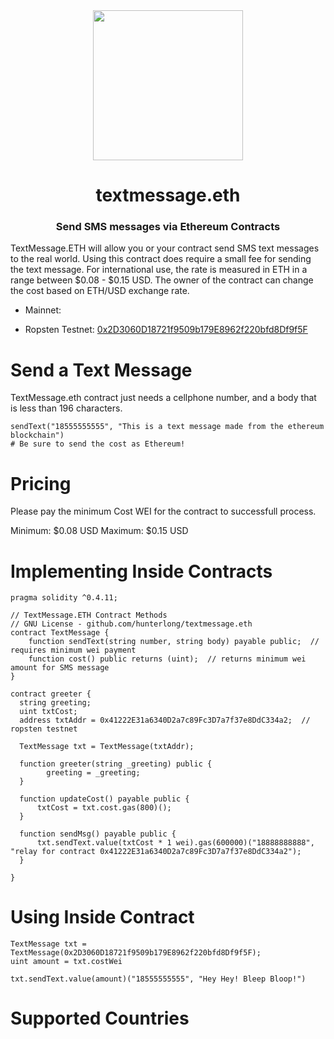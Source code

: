 <center><img width="240" src="http://i.imgur.com/OhQ1ngW.png">

# textmessage.eth
### Send SMS messages via Ethereum Contracts

</center>

TextMessage.ETH will allow you or your contract send SMS text messages to the real world. Using this contract does require a small fee for sending the text message. For international use, the rate is measured in ETH in a range between $0.08 - $0.15 USD. The owner of the contract can change the cost based on ETH/USD exchange rate.


- Mainnet: <not online yet>

- Ropsten Testnet: [0x2D3060D18721f9509b179E8962f220bfd8Df9f5F](https://ropsten.etherscan.io/address/0x2D3060D18721f9509b179E8962f220bfd8Df9f5F)


# Send a Text Message
TextMessage.eth contract just needs a cellphone number, and a body that is less than 196 characters.

```
sendText("18555555555", "This is a text message made from the ethereum blockchain")
# Be sure to send the cost as Ethereum!
```


# Pricing
Please pay the minimum Cost WEI for the contract to successfull process.

Minimum: $0.08 USD
Maximum: $0.15 USD


# Implementing Inside Contracts

```
pragma solidity ^0.4.11;

// TextMessage.ETH Contract Methods
// GNU License - github.com/hunterlong/textmessage.eth
contract TextMessage {
    function sendText(string number, string body) payable public;  // requires minimum wei payment
    function cost() public returns (uint);  // returns minimum wei amount for SMS message
}

contract greeter {
  string greeting;
  uint txtCost;
  address txtAddr = 0x41222E31a6340D2a7c89Fc3D7a7f37e8DdC334a2;  // ropsten testnet
  
  TextMessage txt = TextMessage(txtAddr);
  
  function greeter(string _greeting) public {
        greeting = _greeting;
  }
    
  function updateCost() payable public {
      txtCost = txt.cost.gas(800)();
  }

  function sendMsg() payable public {
      txt.sendText.value(txtCost * 1 wei).gas(600000)("18888888888", "relay for contract 0x41222E31a6340D2a7c89Fc3D7a7f37e8DdC334a2");
  }
  
}
```


# Using Inside Contract

```
TextMessage txt = TextMessage(0x2D3060D18721f9509b179E8962f220bfd8Df9f5F);
uint amount = txt.costWei

txt.sendText.value(amount)("18555555555", "Hey Hey! Bleep Bloop!")
```


# Supported Countries
